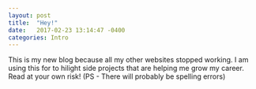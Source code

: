 ```yaml
---
layout: post
title:  "Hey!"
date:   2017-02-23 13:14:47 -0400
categories: Intro
---
```

This is my new blog because all my other websites stopped working. I am using this for to hilight side projects that are helping me grow my career. Read at your own risk! (PS - There will probably be spelling errors)
